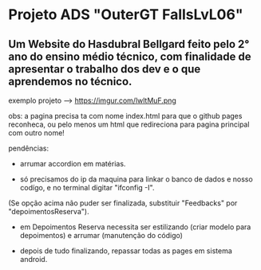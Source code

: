 # Projeto ADS "OuterGT FallsLvL06"
Um Website do Hasdubral Bellgard feito pelo 2° ano do ensino médio técnico, com finalidade de apresentar o trabalho dos dev e o que aprendemos no técnico.
-

exemplo projeto --> https://imgur.com/lwltMuF.png

obs:
a pagina precisa ta com nome index.html para que o github pages reconheca, ou pelo menos um html que redireciona para pagina principal com outro nome!

pendências:

- arrumar accordion em matérias.

- só precisamos do ip da maquina para linkar o banco de dados e nosso codígo, e no terminal digitar "ifconfig -I".

(Se opção acima não puder ser finalizada, substituir "Feedbacks" por "depoimentosReserva").

- em Depoimentos Reserva necessita ser estilizando (criar modelo para depoimentos) e arrumar (manutenção do código)

- depois de tudo finalizando, repassar todas as pages em sistema android.
